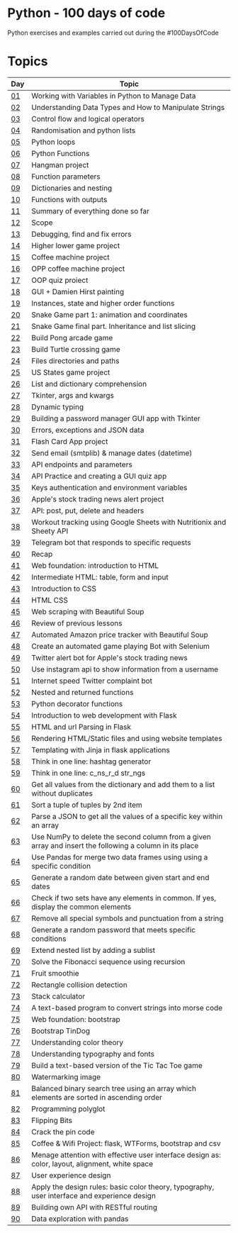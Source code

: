# Python - 100 days of code

Python exercises and examples carried out during the #100DaysOfCode

# Topics
| Day  | Topic |
| ------------- | ------------- |
| [01](https://github.com/simonemargio/100DaysOfCode-Python/tree/main/01)  | Working with Variables in Python to Manage Data  |
| [02](https://github.com/simonemargio/100DaysOfCode-Python/tree/main/02)  | Understanding Data Types and How to Manipulate Strings  |
| [03](https://github.com/simonemargio/100DaysOfCode-Python/tree/main/03)  | Control flow and logical operators |
| [04](https://github.com/simonemargio/100DaysOfCode-Python/tree/main/04)  | Randomisation and python lists |
| [05](https://github.com/simonemargio/100DaysOfCode-Python/tree/main/05)  | Python loops |
| [06](https://github.com/simonemargio/100DaysOfCode-Python/tree/main/06)  | Python Functions |
| [07](https://github.com/simonemargio/100DaysOfCode-Python/tree/main/07)  | Hangman project |
| [08](https://github.com/simonemargio/100DaysOfCode-Python/tree/main/08)  | Function parameters |
| [09](https://github.com/simonemargio/100DaysOfCode-Python/tree/main/09)  | Dictionaries and nesting |
| [10](https://github.com/simonemargio/100DaysOfCode-Python/tree/main/10)  | Functions with outputs |
| [11](https://github.com/simonemargio/100DaysOfCode-Python/tree/main/11)  | Summary of everything done so far |
| [12](https://github.com/simonemargio/100DaysOfCode-Python/tree/main/12)  | Scope |
| [13](https://github.com/simonemargio/100DaysOfCode-Python/tree/main/13)  | Debugging, find and fix errors |
| [14](https://github.com/simonemargio/100DaysOfCode-Python/tree/main/14)  | Higher lower game project |
| [15](https://github.com/simonemargio/100DaysOfCode-Python/tree/main/15)  | Coffee machine project |
| [16](https://github.com/simonemargio/100DaysOfCode-Python/tree/main/16)  | OPP coffee machine project |
| [17](https://github.com/simonemargio/100DaysOfCode-Python/tree/main/17)  | OOP quiz proiect |
| [18](https://github.com/simonemargio/100DaysOfCode-Python/tree/main/18)  | GUI + Damien Hirst painting |
| [19](https://github.com/simonemargio/100DaysOfCode-Python/tree/main/19)  | Instances, state and higher order functions |
| [20](https://github.com/simonemargio/100DaysOfCode-Python/tree/main/20)  | Snake Game part 1: animation and coordinates |
| [21](https://github.com/simonemargio/100DaysOfCode-Python/tree/main/21)  | Snake Game final part. Inheritance and list slicing |
| [22](https://github.com/simonemargio/100DaysOfCode-Python/tree/main/22)  | Build Pong arcade game |
| [23](https://github.com/simonemargio/100DaysOfCode-Python/tree/main/23)  | Build Turtle crossing game |
| [24](https://github.com/simonemargio/100DaysOfCode-Python/tree/main/24)  | Files directories and paths |
| [25](https://github.com/simonemargio/100DaysOfCode-Python/tree/main/25)  | US States game project |
| [26](https://github.com/simonemargio/100DaysOfCode-Python/tree/main/26)  | List and dictionary comprehension |
| [27](https://github.com/simonemargio/100DaysOfCode-Python/tree/main/27)  | Tkinter, args and kwargs |
| [28](https://github.com/simonemargio/100DaysOfCode-Python/tree/main/28)  | Dynamic typing |
| [29](https://github.com/simonemargio/100DaysOfCode-Python/tree/main/29)  | Building a password manager GUI app with Tkinter |
| [30](https://github.com/simonemargio/100DaysOfCode-Python/tree/main/30)  | Errors, exceptions and JSON data |
| [31](https://github.com/simonemargio/100DaysOfCode-Python/tree/main/31)  | Flash Card App project |
| [32](https://github.com/simonemargio/100DaysOfCode-Python/tree/main/32)  | Send email (smtplib) & manage dates (datetime) |
| [33](https://github.com/simonemargio/100DaysOfCode-Python/tree/main/33)  | API endpoints and parameters |
| [34](https://github.com/simonemargio/100DaysOfCode-Python/tree/main/34)  | API Practice and creating a GUI quiz app |
| [35](https://github.com/simonemargio/100DaysOfCode-Python/tree/main/35)  | Keys authentication and environment variables |
| [36](https://github.com/simonemargio/100DaysOfCode-Python/tree/main/36)  | Apple's stock trading news alert project |
| [37](https://github.com/simonemargio/100DaysOfCode-Python/tree/main/37)  | API: post, put, delete and headers |
| [38](https://github.com/simonemargio/100DaysOfCode-Python/tree/main/38)  | Workout tracking using Google Sheets with Nutritionix and Sheety API |
| [39](https://github.com/simonemargio/100DaysOfCode-Python/tree/main/39)  | Telegram bot that responds to specific requests |
| [40](https://github.com/simonemargio/100DaysOfCode-Python/tree/main/40)  | Recap |
| [41](https://github.com/simonemargio/100DaysOfCode-Python/tree/main/41)  | Web foundation: introduction to HTML |
| [42](https://github.com/simonemargio/100DaysOfCode-Python/tree/main/42)  | Intermediate HTML: table, form and input |
| [43](https://github.com/simonemargio/100DaysOfCode-Python/tree/main/43)  | Introduction to CSS |
| [44](https://github.com/simonemargio/100DaysOfCode-Python/tree/main/44)  | HTML CSS |
| [45](https://github.com/simonemargio/100DaysOfCode-Python/tree/main/45)  | Web scraping with Beautiful Soup |
| [46](https://github.com/simonemargio/100DaysOfCode-Python/tree/main/46)  | Review of previous lessons |
| [47](https://github.com/simonemargio/100DaysOfCode-Python/tree/main/47)  | Automated Amazon price tracker with Beautiful Soup |
| [48](https://github.com/simonemargio/100DaysOfCode-Python/tree/main/48)  | Create an automated game playing Bot with Selenium |
| [49](https://github.com/simonemargio/100DaysOfCode-Python/tree/main/49)  | Twitter alert bot for Apple's stock trading news |
| [50](https://github.com/simonemargio/100DaysOfCode-Python/tree/main/50)  | Use instagram api to show information from a username |
| [51](https://github.com/simonemargio/100DaysOfCode-Python/tree/main/51)  | Internet speed Twitter complaint bot |
| [52](https://github.com/simonemargio/100DaysOfCode-Python/tree/main/52)  | Nested and returned functions |
| [53](https://github.com/simonemargio/100DaysOfCode-Python/tree/main/53)  | Python decorator functions |
| [54](https://github.com/simonemargio/100DaysOfCode-Python/tree/main/54)  | Introduction to web development with Flask |
| [55](https://github.com/simonemargio/100DaysOfCode-Python/tree/main/55)  | HTML and url Parsing in Flask |
| [56](https://github.com/simonemargio/100DaysOfCode-Python/tree/main/56)  | Rendering HTML/Static files and using website templates |
| [57](https://github.com/simonemargio/100DaysOfCode-Python/tree/main/57)  | Templating with Jinja in flask applications |
| [58](https://github.com/simonemargio/100DaysOfCode-Python/tree/main/58)  | Think in one line: hashtag generator |
| [59](https://github.com/simonemargio/100DaysOfCode-Python/tree/main/59)  | Think in one line: c_ns_r_d str_ngs |
| [60](https://github.com/simonemargio/100DaysOfCode-Python/tree/main/60)  | Get all values from the dictionary and add them to a list without duplicates |
| [61](https://github.com/simonemargio/100DaysOfCode-Python/tree/main/61)  | Sort a tuple of tuples by 2nd item|
| [62](https://github.com/simonemargio/100DaysOfCode-Python/tree/main/62)  | Parse a JSON to get all the values of a specific key within an array |
| [63](https://github.com/simonemargio/100DaysOfCode-Python/tree/main/63)  | Use NumPy to delete the second column from a given array and insert the following a column in its place |
| [64](https://github.com/simonemargio/100DaysOfCode-Python/tree/main/64)  | Use Pandas for merge two data frames using using a specific condition |
| [65](https://github.com/simonemargio/100DaysOfCode-Python/tree/main/65)  | Generate a random date between given start and end dates |
| [66](https://github.com/simonemargio/100DaysOfCode-Python/tree/main/66)  | Check if two sets have any elements in common. If yes, display the common elements |
| [67](https://github.com/simonemargio/100DaysOfCode-Python/tree/main/67)  | Remove all special symbols and punctuation from a string |
| [68](https://github.com/simonemargio/100DaysOfCode-Python/tree/main/68)  | Generate a random password that meets specific conditions |
| [69](https://github.com/simonemargio/100DaysOfCode-Python/tree/main/69)  | Extend nested list by adding a sublist |
| [70](https://github.com/simonemargio/100DaysOfCode-Python/tree/main/70)  | Solve the Fibonacci sequence using recursion |
| [71](https://github.com/simonemargio/100DaysOfCode-Python/tree/main/71)  | Fruit smoothie |
| [72](https://github.com/simonemargio/100DaysOfCode-Python/tree/main/72)  | Rectangle collision detection |
| [73](https://github.com/simonemargio/100DaysOfCode-Python/tree/main/73)  | Stack calculator |
| [74](https://github.com/simonemargio/100DaysOfCode-Python/tree/main/74)  | A text-based program to convert strings into morse code |
| [75](https://github.com/simonemargio/100DaysOfCode-Python/tree/main/75)  | Web foundation: bootstrap |
| [76](https://github.com/simonemargio/100DaysOfCode-Python/tree/main/76)  | Bootstrap TinDog |
| [77](https://github.com/simonemargio/100DaysOfCode-Python/tree/main/77)  | Understanding color theory |
| [78](https://github.com/simonemargio/100DaysOfCode-Python/tree/main/78)  | Understanding typography and fonts |
| [79](https://github.com/simonemargio/100DaysOfCode-Python/tree/main/79)  | Build a text-based version of the Tic Tac Toe game |
| [80](https://github.com/simonemargio/100DaysOfCode-Python/tree/main/80)  | Watermarking image |
| [81](https://github.com/simonemargio/100DaysOfCode-Python/tree/main/81)  | Balanced binary search tree using an array which elements are sorted in ascending order |
| [82](https://github.com/simonemargio/100DaysOfCode-Python/tree/main/82)  | Programming polyglot |
| [83](https://github.com/simonemargio/100DaysOfCode-Python/tree/main/83)  | Flipping Bits |
| [84](https://github.com/simonemargio/100DaysOfCode-Python/tree/main/84)  | Crack the pin code |
| [85](https://github.com/simonemargio/100DaysOfCode-Python/tree/main/85)  | Coffee & Wifi Project: flask, WTForms, bootstrap and csv |
| [86](https://github.com/simonemargio/100DaysOfCode-Python/tree/main/86)  | Menage attention with effective user interface design as: color, layout, alignment, white space |
| [87](https://github.com/simonemargio/100DaysOfCode-Python/tree/main/87)  | User experience design |
| [88](https://github.com/simonemargio/100DaysOfCode-Python/tree/main/88)  | Apply the design rules: basic color theory, typography, user interface and experience design |
| [89](https://github.com/simonemargio/100DaysOfCode-Python/tree/main/89)  | Building own API with RESTful routing |
| [90](https://github.com/simonemargio/100DaysOfCode-Python/tree/main/90)  | Data exploration with pandas |